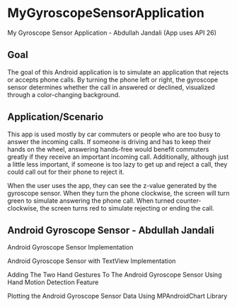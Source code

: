# MyGyroscopeSensorApplication
My Gyroscope Sensor Application - Abdullah Jandali (App uses API 26)

## Goal
The goal of this Android application is to simulate an application that rejects or accepts phone calls. By turning the phone left or right, the gyroscope sensor determines whether the call in answered or declined, visualized through a color-changing background.

## Application/Scenario
This app is used mostly by car commuters or people who are too busy to answer the incoming calls. If someone is driving and has to keep their hands on the wheel, answering hands-free would benefit commuters greatly if they receive an important incoming call. Additionally, although just a little less important, if someone is too lazy to get up and reject a call, they could call out for their phone to reject it. 

When the user uses the app, they can see the z-value generated by the gyroscope sensor. When they turn the phone clockwise, the screen will turn green to simulate answering the phone call. When turned counter-clockwise, the screen turns red to simulate rejecting or ending the call. 

## Android Gyroscope Sensor - Abdullah Jandali
Android Gyroscope Sensor Implementation

Android Gyroscope Sensor with TextView Implementation

Adding The Two Hand Gestures To The Android Gyroscope Sensor Using Hand Motion Detection Feature

Plotting the Android Gyroscope Sensor Data Using MPAndroidChart Library
